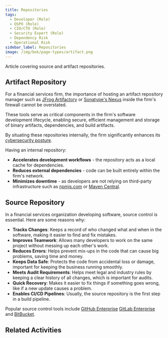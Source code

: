 ```yaml
---
title: Repositories
tags: 
  - Developer (Role)
  - OSPO (Role)
  - CIO/CTO (Role)
  - Security Expert (Role)
  - Dependency Risk
  - Operational Risk
sidebar_label: Repositories
image: /img/bok/page-types/artifact.png
---
```


Article covering source and artifact repositories.

## Artifact Repository

For a financial services firm, the importance of hosting an artifact repository manager such as [JFrog Artifactory](https://jfrog.com/artifactory/) or [Sonatype's Nexus](https://www.sonatype.com/products/nexus-repository) inside the firm's firewall cannot be overstated. 

These tools serve as critical components in the firm's software development lifecycle, enabling secure, efficient management and storage of binary artifacts, dependencies, and build artifacts. 

By situating these repositories internally, the firm significantly enhances its [cybersecurity posture](../Activities/Level-2/Supply-Chain-Security).

Having an internal repository:

 - **Accelerates development workflows** - the repository acts as a local cache for dependencies.
 - **Reduces external dependencies** - code can be built entirely within the firm's network.
 - **Minimizes downtime** - as developers are not relying on third-party infrastructure such as [npmjs.com](https://www.npmjs.com/) or [Maven Central](https://central.sonatype.com/).
 
## Source Repository

In a financial services organization developing software, source control is essential.  Here are some reasons why:

- **Tracks Changes**: Keeps a record of who changed what and when in the software, making it easier to find and fix mistakes.
- **Improves Teamwork**: Allows many developers to work on the same project without messing up each other's work.
- **Reduces Errors**: Helps prevent mix-ups in the code that can cause big problems, saving time and money.
- **Keeps Data Safe**: Protects the code from accidental loss or damage, important for keeping the business running smoothly.
- **Meets Audit Requirements**: Helps meet legal and industry rules by keeping a clear history of all changes, which is important for audits.
- **Quick Recovery**: Makes it easier to fix things if something goes wrong, like if a new update causes a problem.
- **Enables CI/CD Pipelines**: Usually, the source repository is the first step in a build pipeline.

Popular source control tools include [GitHub Enterprise](https://github.com/pricing#feature-comparison) [GitLab Enterprise](https://about.gitlab.com/enterprise/) and [BitBucket](https://bitbucket.org/product/).

## Related Activities

<BokTagList tag="Repository (Artifact)" filter="Activities" />

